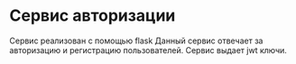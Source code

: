 # Сервис авторизации 
Сервис реализован с помощью flask
Данный сервис отвечает за авторизацию и регистрацию пользователей. Сервис выдает jwt ключи. 
